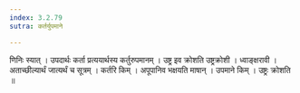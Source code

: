```yaml
---
index: 3.2.79
sutra: कर्तर्युपमाने

---
```

 णिनिः स्यात् । उपदार्थः कर्ता प्रत्ययार्थस्य कर्तुरुपमानम् । उष्ट्र इव क्रोशति उष्ट्रक्रोशी । ध्वाङ्क्षरावी । अताच्छील्यार्थं जात्यर्थं च सूत्रम् । कर्तरि किम् । अपूपानिव भक्षयति माषान् । उपमाने किम् । उष्ट्रः क्रोशति ॥